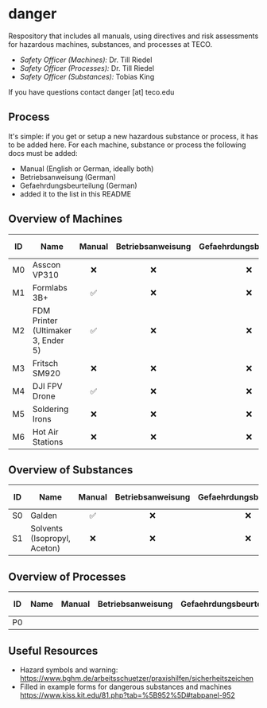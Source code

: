 # danger
Respository that includes all manuals, using directives and risk assessments for hazardous machines, substances, and processes at TECO.

- *Safety Officer (Machines):* Dr. Till Riedel
- *Safety Officer (Processes):* Dr. Till Riedel
- *Safety Officer (Substances):* Tobias King

If you have questions contact danger [at] teco.edu

## Process
It's simple: if you get or setup a new hazardous substance or process, it has to be added here. For each machine, substance or process the following docs must be added:
- Manual (English or German, ideally both)
- Betriebsanweisung (German)
- Gefaehrdungsbeurteilung (German)
- added it to the list in this README

## Overview of Machines
| ID            | Name                                | Manual          | Betriebsanweisung   | Gefaehrdungsbeurteilung   | Last Checked | Created By
| ------------- | ----------------------------------- | :-------------: | :-----------------: | :-----------------------: | :------------: | :-----------------------: |             
| M0            |  Asscon VP310                       | ❌              |  ❌                 | ❌                        | never        | Leon
| M1            |  Formlabs 3B+                       | ✅              |  ❌                 | ❌                        | never        | Leon
| M2            |  FDM Printer (Ultimaker 3, Ender 5) | ✅              |  ❌                 | ❌                        | never        | Tobi K
| M3            |  Fritsch SM920                      | ❌              |  ❌                 | ❌                        | never        | Titus
| M4            |  DJI FPV Drone                      | ✅              |  ❌                 | ❌                        | never        | Dylan
| M5            |  Soldering Irons                    | ❌              |  ❌                 | ❌                        | never        | Tim
| M6            |  Hot Air Stations                   | ❌              |  ❌                 | ❌                        | never        | Tim
  
## Overview of Substances
| ID            | Name                               | Manual          | Betriebsanweisung   | Gefaehrdungsbeurteilung   | Database Entry   | Last Checked | Created By
| ------------- | ---------------------------- | :-------------: | :-----------------: | :-----------------------: | :--------------: | :------------: | :------------: |              
| S0            |  Galden                      | ✅              |  ❌                  | ❌                       | ❌               | never        | -
| S1            |  Solvents (Isopropyl, Aceton)| ❌              |  ❌                  | ❌                       | ❌               | never        | Tobi K

## Overview of Processes
| ID            | Name                        | Manual          | Betriebsanweisung   | Gefaehrdungsbeurteilung   | Last Checked | Created By
| ------------- | --------------------------- | :-------------: | :-----------------: | :-----------------------: | :------------: | :------------: |               
| P0            |                             |                 |                     |                           |                |                |

## Useful Resources
- Hazard symbols and warning: https://www.bghm.de/arbeitsschuetzer/praxishilfen/sicherheitszeichen
- Filled in example forms for dangerous substances and machines https://www.kiss.kit.edu/81.php?tab=%5B952%5D#tabpanel-952
